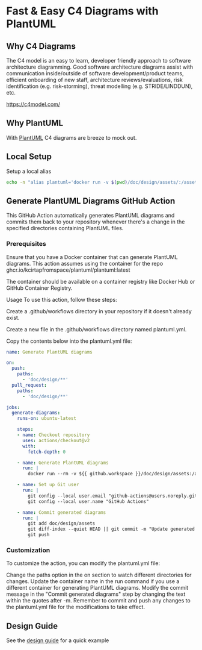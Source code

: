 # Fast & Easy C4 Diagrams with PlantUML

## Why C4 Diagrams

The C4 model is an easy to learn, developer friendly approach to software architecture diagramming. Good software architecture diagrams assist with communication inside/outside of software development/product teams, efficient onboarding of new staff, architecture reviews/evaluations, risk identification (e.g. risk-storming), threat modelling (e.g. STRIDE/LINDDUN), etc.

<https://c4model.com/>

## Why PlantUML

With [PlantUML](https://plantuml.com/) C4 diagrams are breeze to mock out.

## Local Setup
Setup a local alias
```sh
echo -n "alias plantuml='docker run -v $(pwd)/doc/design/assets/:/assets plantuml'" >> ~/.zshrc
```
## Generate PlantUML Diagrams GitHub Action
This GitHub Action automatically generates PlantUML diagrams and commits them back to your repository whenever there's a change in the specified directories containing PlantUML files.

### Prerequisites
Ensure that you have a Docker container that can generate PlantUML diagrams. This action assumes using the container for the repo ghcr.io/kcirtapfromspace/plantuml/plantuml:latest

The container should be available on a container registry like Docker Hub or GitHub Container Registry.

Usage
To use this action, follow these steps:

Create a .github/workflows directory in your repository if it doesn't already exist.

Create a new file in the .github/workflows directory named plantuml.yml.

Copy the contents below into the plantuml.yml file:

```yaml
name: Generate PlantUML diagrams

on:
  push:
    paths:
      - 'doc/design/**'
  pull_request:
    paths:
      - 'doc/design/**'

jobs:
  generate-diagrams:
    runs-on: ubuntu-latest

    steps:
    - name: Checkout repository
      uses: actions/checkout@v2
      with:
        fetch-depth: 0

    - name: Generate PlantUML diagrams
      run: |
        docker run --rm -v ${{ github.workspace }}/doc/design/assets:/assets ghcr.io/kcirtapfromspace/plantuml/plantuml:latest

    - name: Set up Git user
      run: |
        git config --local user.email "github-actions@users.noreply.github.com"
        git config --local user.name "GitHub Actions"

    - name: Commit generated diagrams
      run: |
        git add doc/design/assets
        git diff-index --quiet HEAD || git commit -m "Update generated PlantUML diagrams"
        git push
```
### Customization
To customize the action, you can modify the plantuml.yml file:

Change the paths option in the on section to watch different directories for changes.
Update the container name in the run command if you use a different container for generating PlantUML diagrams.
Modify the commit message in the "Commit generated diagrams" step by changing the text within the quotes after -m.
Remember to commit and push any changes to the plantuml.yml file for the modifications to take effect.

## Design Guide 
See the [design guide] for a quick example

[design guide]: doc/design/design.md "Optional Title Here"
